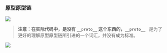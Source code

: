 ### 原型原型链

![](https://i.imgur.com/e6HnAon.png)

> **注意：**在实际代码中，是没有 **`__proto__`** 这个东西的，**`__proto__ `** 是为了更好的理解原型原型链所引进的一个词汇，并没有成为标准。

![](https://i.imgur.com/LDZJDk5.png)